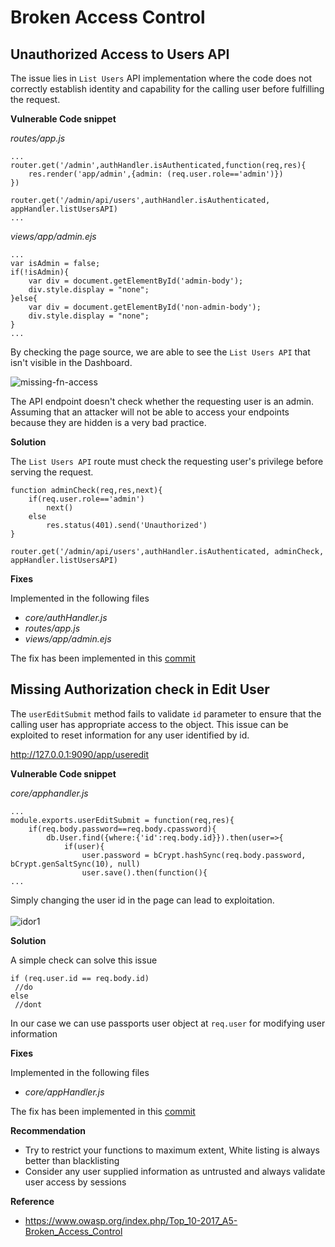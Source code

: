 # Broken Access Control

## Unauthorized Access to Users API

The issue lies in `List Users` API implementation where the code does not correctly establish identity and capability for the calling user before fulfilling the request.

**Vulnerable Code snippet**

*routes/app.js*
```
...
router.get('/admin',authHandler.isAuthenticated,function(req,res){
    res.render('app/admin',{admin: (req.user.role=='admin')})
})

router.get('/admin/api/users',authHandler.isAuthenticated, appHandler.listUsersAPI)
...
```

*views/app/admin.ejs*
```
...
var isAdmin = false;
if(!isAdmin){
    var div = document.getElementById('admin-body');
    div.style.display = "none";
}else{
    var div = document.getElementById('non-admin-body');
    div.style.display = "none";            
}
...
```

By checking the page source, we are able to see the `List Users API` that isn't visible in the Dashboard.

![missing-fn-access](/resources/missing-fn-access.png "API Hidden in Front End")

The API endpoint doesn't check whether the requesting user is an admin. Assuming that an attacker will not be able to access your endpoints because they are hidden is a very bad practice.

**Solution**

The `List Users API` route must check the requesting user's privilege before serving the request.

```
function adminCheck(req,res,next){
    if(req.user.role=='admin')
        next()
    else
        res.status(401).send('Unauthorized')
}

router.get('/admin/api/users',authHandler.isAuthenticated, adminCheck, appHandler.listUsersAPI)
```

**Fixes**

Implemented in the following files

- *core/authHandler.js*
- *routes/app.js*
- *views/app/admin.ejs*

The fix has been implemented in this [commit](https://github.com/appsecco/dvna/commit/1d10d266567a6b721bd368500838756e1cd7966b)

## Missing Authorization check in Edit User

The `userEditSubmit` method fails to validate `id` parameter to ensure that the calling user has appropriate access to the object. This issue can be exploited to reset information for any user identified by id.

http://127.0.0.1:9090/app/useredit

**Vulnerable Code snippet**

*core/apphandler.js*
```
...
module.exports.userEditSubmit = function(req,res){
    if(req.body.password==req.body.cpassword){
        db.User.find({where:{'id':req.body.id}}).then(user=>{
            if(user){
                user.password = bCrypt.hashSync(req.body.password, bCrypt.genSaltSync(10), null)
                user.save().then(function(){
...
```

Simply changing the user id in the page can lead to exploitation.<br><br>
![idor1](/resources/idor1.png "IDOR")

**Solution**

A simple check can solve this issue
```
if (req.user.id == req.body.id)
 //do
else
 //dont
```

In our case we can use passports user object at `req.user` for modifying user information

**Fixes**

Implemented in the following files

- *core/appHandler.js*

The fix has been implemented in this [commit](https://github.com/appsecco/dvna/commit/edfe31c81e8594ac336b3fd3a558e174af9fe7b3)

**Recommendation**

- Try to restrict your functions to maximum extent, White listing is always better than blacklisting
- Consider any user supplied information as untrusted and always validate user access by sessions

**Reference**

- <https://www.owasp.org/index.php/Top_10-2017_A5-Broken_Access_Control>
